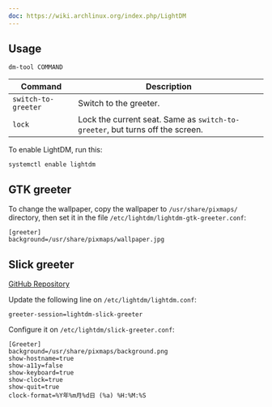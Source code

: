```yaml
---
doc: https://wiki.archlinux.org/index.php/LightDM
---
```


## Usage

```shell
dm-tool COMMAND
```

| Command | Description |
| --- | --- |
| `switch-to-greeter` | Switch to the greeter. |
| `lock` | Lock the current seat. Same as `switch-to-greeter`, but turns off the screen. |

To enable LightDM, run this:

```shell
systemctl enable lightdm
```

## GTK greeter

To change the wallpaper,
copy the wallpaper to `/usr/share/pixmaps/` directory,
then set it in the file `/etc/lightdm/lightdm-gtk-greeter.conf`:

```
[greeter]
background=/usr/share/pixmaps/wallpaper.jpg
```

## Slick greeter

[GitHub Repository](https://github.com/linuxmint/slick-greeter)

Update the following line on `/etc/lightdm/lightdm.conf`:

```
greeter-session=lightdm-slick-greeter
```

Configure it on `/etc/lightdm/slick-greeter.conf`:

```
[Greeter]
background=/usr/share/pixmaps/background.png
show-hostname=true
show-a11y=false
show-keyboard=true
show-clock=true
show-quit=true
clock-format=%Y年%m月%d日 (%a) %H:%M:%S
```
